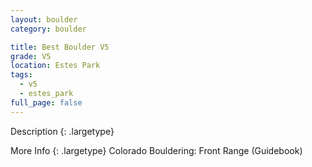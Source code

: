```yaml
---
layout: boulder
category: boulder

title: Best Boulder V5
grade: V5
location: Estes Park
tags:
  - v5
  - estes_park
full_page: false
---
```


Description
{: .largetype}


More Info
{: .largetype}
Colorado Bouldering: Front Range (Guidebook)
